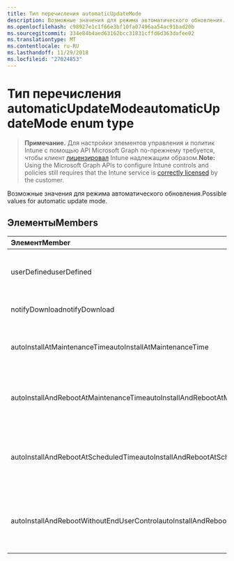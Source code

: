 ```yaml
---
title: Тип перечисления automaticUpdateMode
description: Возможные значения для режима автоматического обновления.
ms.openlocfilehash: c98927e1c1f66e3bf10fa07496aa54ac91bad20b
ms.sourcegitcommit: 334e84b4aed63162bcc31831cffd6d363dafee02
ms.translationtype: MT
ms.contentlocale: ru-RU
ms.lasthandoff: 11/29/2018
ms.locfileid: "27024853"
---
```

# <a name="automaticupdatemode-enum-type"></a><span data-ttu-id="c11f8-103">Тип перечисления automaticUpdateMode</span><span class="sxs-lookup"><span data-stu-id="c11f8-103">automaticUpdateMode enum type</span></span>

> <span data-ttu-id="c11f8-104">**Примечание.** Для настройки элементов управления и политик Intune с помощью API Microsoft Graph по-прежнему требуется, чтобы клиент [лицензировал](https://go.microsoft.com/fwlink/?linkid=839381) Intune надлежащим образом.</span><span class="sxs-lookup"><span data-stu-id="c11f8-104">**Note:** Using the Microsoft Graph APIs to configure Intune controls and policies still requires that the Intune service is [correctly licensed](https://go.microsoft.com/fwlink/?linkid=839381) by the customer.</span></span>

<span data-ttu-id="c11f8-105">Возможные значения для режима автоматического обновления.</span><span class="sxs-lookup"><span data-stu-id="c11f8-105">Possible values for automatic update mode.</span></span>
## <a name="members"></a><span data-ttu-id="c11f8-106">Элементы</span><span class="sxs-lookup"><span data-stu-id="c11f8-106">Members</span></span>
|<span data-ttu-id="c11f8-107">Элемент</span><span class="sxs-lookup"><span data-stu-id="c11f8-107">Member</span></span>|<span data-ttu-id="c11f8-108">Значение</span><span class="sxs-lookup"><span data-stu-id="c11f8-108">Value</span></span>|<span data-ttu-id="c11f8-109">Description</span><span class="sxs-lookup"><span data-stu-id="c11f8-109">Description</span></span>|
|:---|:---|:---|
|<span data-ttu-id="c11f8-110">userDefined</span><span class="sxs-lookup"><span data-stu-id="c11f8-110">userDefined</span></span>|<span data-ttu-id="c11f8-111">0</span><span class="sxs-lookup"><span data-stu-id="c11f8-111">0</span></span>|<span data-ttu-id="c11f8-112">User Defined, значение по умолчанию, без цели.</span><span class="sxs-lookup"><span data-stu-id="c11f8-112">User Defined, default value, no intent.</span></span>|
|<span data-ttu-id="c11f8-113">notifyDownload</span><span class="sxs-lookup"><span data-stu-id="c11f8-113">notifyDownload</span></span>|<span data-ttu-id="c11f8-114">1</span><span class="sxs-lookup"><span data-stu-id="c11f8-114">1</span></span>|<span data-ttu-id="c11f8-115">Уведомите при загрузке.</span><span class="sxs-lookup"><span data-stu-id="c11f8-115">Notify on download.</span></span>|
|<span data-ttu-id="c11f8-116">autoInstallAtMaintenanceTime</span><span class="sxs-lookup"><span data-stu-id="c11f8-116">autoInstallAtMaintenanceTime</span></span>|<span data-ttu-id="c11f8-117">2</span><span class="sxs-lookup"><span data-stu-id="c11f8-117">2</span></span>|<span data-ttu-id="c11f8-118">Автоматическая установка с во время обслуживания.</span><span class="sxs-lookup"><span data-stu-id="c11f8-118">Auto-install at maintenance time.</span></span>|
|<span data-ttu-id="c11f8-119">autoInstallAndRebootAtMaintenanceTime</span><span class="sxs-lookup"><span data-stu-id="c11f8-119">autoInstallAndRebootAtMaintenanceTime</span></span>|<span data-ttu-id="c11f8-120">3</span><span class="sxs-lookup"><span data-stu-id="c11f8-120">3</span></span>|<span data-ttu-id="c11f8-121">Установить и перезагрузите во время обслуживания.</span><span class="sxs-lookup"><span data-stu-id="c11f8-121">Auto-install and reboot at maintenance time.</span></span>|
|<span data-ttu-id="c11f8-122">autoInstallAndRebootAtScheduledTime</span><span class="sxs-lookup"><span data-stu-id="c11f8-122">autoInstallAndRebootAtScheduledTime</span></span>|<span data-ttu-id="c11f8-123">4</span><span class="sxs-lookup"><span data-stu-id="c11f8-123">4</span></span>|<span data-ttu-id="c11f8-124">Установить и перезагрузите компьютер в запланированное время.</span><span class="sxs-lookup"><span data-stu-id="c11f8-124">Auto-install and reboot at scheduled time.</span></span>|
|<span data-ttu-id="c11f8-125">autoInstallAndRebootWithoutEndUserControl</span><span class="sxs-lookup"><span data-stu-id="c11f8-125">autoInstallAndRebootWithoutEndUserControl</span></span>|<span data-ttu-id="c11f8-126">5</span><span class="sxs-lookup"><span data-stu-id="c11f8-126">5</span></span>|<span data-ttu-id="c11f8-127">Установить и перезапустите без управления конечных пользователей</span><span class="sxs-lookup"><span data-stu-id="c11f8-127">Auto-install and restart without end-user control</span></span>|



